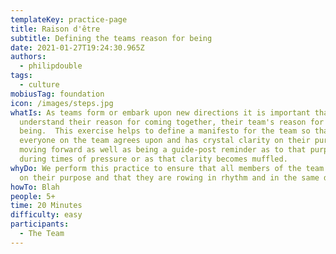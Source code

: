 ```yaml
---
templateKey: practice-page
title: Raison d'être
subtitle: Defining the teams reason for being
date: 2021-01-27T19:24:30.965Z
authors:
  - philipdouble
tags:
  - culture
mobiusTag: foundation
icon: /images/steps.jpg
whatIs: As teams form or embark upon new directions it is important that they
  understand their reason for coming together, their team's reason for
  being.  This exercise helps to define a manifesto for the team so that
  everyone on the team agrees upon and has crystal clarity on their purpose
  moving forward as well as being a guide-post reminder as to that purpose
  during times of pressure or as that clarity becomes muffled.
whyDo: We perform this practice to ensure that all members of the team are clear
  on their purpose and that they are rowing in rhythm and in the same direction.
howTo: Blah
people: 5+
time: 20 Minutes
difficulty: easy
participants:
  - The Team
---
```

